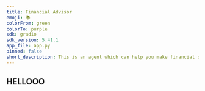 ```yaml
---
title: Financial Advisor
emoji: 📚
colorFrom: green
colorTo: purple
sdk: gradio
sdk_version: 5.41.1
app_file: app.py
pinned: false
short_description: This is an agent which can help you make financial decisions
---
```


## HELLOOO